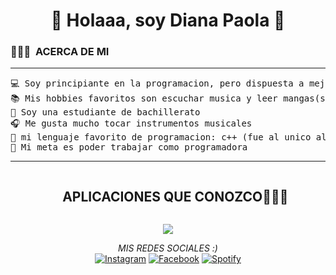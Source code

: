 <h1 align="center">
🌱 Holaaa, soy Diana Paola 🌱
</h1>

### 👨🏻‍💻 &nbsp;ACERCA DE MI
<hr>
<pre>
💻 Soy principiante en la programacion, pero dispuesta a mejorar :)
📚 Mis hobbies favoritos son escuchar musica y leer mangas(solo los de one punch man)
📝 Soy una estudiante de bachillerato
🎧 Me gusta mucho tocar instrumentos musicales
🌟 mi lenguaje favorito de programacion: c++ (fue al unico al que le entendi JAJA)
🚩 Mi meta es poder trabajar como programadora
</pre>
<hr>

<!--h1 without bottom border-->
<div id="user-content-toc">
  <ul align="center">
    <summary><h2 style="display: inline-block">APLICACIONES QUE CONOZCO👨🏻‍💻</h2></summary>
  </ul>
</div>
<!--tech stack icons-->
<p align="center">
  <a href="https://skillicons.dev">
    <img src="https://skillicons.dev/icons?i=cpp,css,github,html,java,js,mysql,vscode&perline=14" />
  </a>
</p>
<!--icons and links-->

<div align="center">
<i>MIS REDES SOCIALES :) </i><br>
<a href="https://www.instagram.com/anaidzzzz?igsh=djkyNzVoazRkMGdx" target="_blank"><img src="https://img.shields.io/badge/Instagram-%23E4405F.svg?&style=flat-square&logo=instagram&logoColor=white" alt="Instagram"></a>
<a href="https://www.facebook.com/anaid.vpf?mibextid=ZbWKwL" target="_blank"><img src="https://img.shields.io/badge/Facebook-%231877F2.svg?&style=flat-square&logo=facebook&logoColor=white" alt="Facebook"></a>
<a href="https://spotify.link/S282gUKwiKb" target="_blank"><img src="https://img.shields.io/badge/Spotify-%231ED760.svg?&style=flat-square&logo=spotify&logoColor=white" alt="Spotify"></a>

</div>




